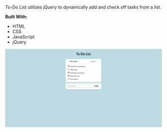 To-Do List utilizes jQuery to dynamically add and check off tasks from a list. 

__Built With:__
* HTML
* CSS
* JavaScript
* jQuery

![To-Do List](https://github.com/Ziyal/To-Do-List/blob/master/screenshot.png "To-Do List")
